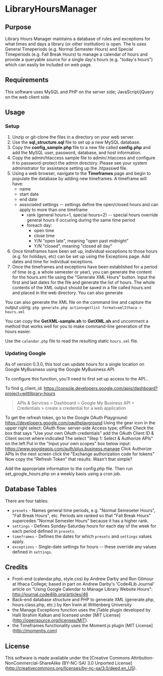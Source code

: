# LibraryHoursManager

## Purpose

Library Hours Manager maintains a database of rules and exceptions for what times and days a library (or other institution) is open. The Is uses General Timeperiods (e.g. Normal Semester Hours) and Special Timeperiods (e.g. Fall Break Hours) to manage a calendar of hours and provide a queryable source for a single day's hours (e.g. "today's hours") which can easily be included on web page. 

## Requirements

This software uses MySQL and PHP on the server side; JavaScript/jQuery on the web client side. 

## Usage 

### Setup

1. Unzip or git-clone the files in a directory on your web server.
2. Use the **sql_structure.sql** file to set up a new MySQL database.
3. Copy the **config_sample.php** file to a new file called **config.php** and add the MySQL user, password, database, and host information. 
4. Copy the admin/htaccess sample file to admin/.htaccess and configure it to password-protect the admin directory. Please see your system administrator for assistance setting up the .htpasswd file.
5. Using a web browser, navigate to the **Timeframes** page and begin to populate the database by adding new timeframes. A timeframe will have:
   * name
   * start date
   * end date
   * associated settings -- settings define the open/closed hours and can apply to more than one timeframe 
     * rank (general hours=1, special hours=2) -- special hours override general hours if occuring during the same time period
     * foreach day:
       * open time
        * close time
         * Y/N "open late", meaning "open past midnight"
          * Y/N "closed", meaning "closed all day"
6. Once timeframes have been set up, individual exceptions to those hours (e.g. for holidays, etc) can be set up using the Exceptions page. Add dates and time for individual exceptions. 
7. Once the timeframes and exceptions have been established for a period of time (e.g. a whole semester or year), you can generate the content for the hours.xml file using the "Generate XML Hours" button. Input the first and last dates for the file and generate the list of hours. The whole contents of the XML output should be saved in a file called hours.xml and placed in the web directory. You can also generate 

You can also generate the XML file on the command line and capture the output using:
`php generate.php action=getlist format=xmlIthaca > hours.xml`

You can copy the **GetXML-sample.sh** to **GetXML.sh** and uncomment a method that works well for you to make command-line generation of the hours easier.

Use the `calendar.php` file to read the resulting static `hours.xml` file.

### Updating Google

As of version 0.3.0, this tool can update hours for a single location on Google MyBusiness using the Google MyBusiness API. 

To configure this function, you'll need to first set up access to the API...

To find g_client_id:
https://console.developers.google.com/apis/dashboard?project=wittlibrary-hours
> APIs & Services > Dashboard > Google My Business API > Credentials >
create a credential for a web application

To get the refresh token, go to the Google OAuth Playground:
https://developers.google.com/oauthplayground
Using the gear icon in the upper right select:
OAuth flow: server-side
Access type; offline
Check the box that says "Use your own OAuth credentials"
add the OAuth Client ID & Client secret where indicated
The select "Step 1: Select & Authorize APIs" on the left
Put in the "Input your own scopes" box below input:
 https://www.googleapis.com/auth/plus.business.manage
Click Authorize APIs
In the next screen click the "Exchange authorization code for tokens"
Now copy the "Refresh Token" that results.
Wasn't that simple?

Add the appropriate information to the config.php file.
Then run set_google_hours.php on a weekly basis using a cron job.


## Database Tables

There are four tables: 

* `presets` - Names general time periods, e.g. "Normal Semeseter Hours", "Fall Break Hours", etc. Periods are ranked so that "Fall Break Hours" supercedes "Normal Semester Hours" because it has a higher rank.
* `settings` - Defines Sunday-Saturday hours for each day of the week for each period defined in `presets`. 
* `timeframes` - Defines the dates for which `presets` and `settings` values apply.
* `exceptions` - Single-date settings for hours -- these override any values defined in `settings`.

## Credits

* Front-end (calendar.php, style.css) by Andrew Darby and Ron Gilmour at Ithaca College; based in part on Andrew Darby's 'Code4Lib Journal' article on "Using Google Calendar to Manage Library Website Hours": http://journal.code4lib.org/articles/46 
* Back-end database structure and PHP to generate XML (generate.php, hours.class.php, etc.) by Ken Irwin at Wittenberg University
* the Manage Exceptions function uses the jTable plugin developed by Halil Ibrahim Kalkan and licensed under [MIT License] (http://opensource.org/licenses/MIT).
* the Timeframes functionality uses the Moment.js plugin [MIT License] (http://momentjs.com)

## License

This software is made available under the [Creative Commons Attribution-NonCommercial-ShareAlike (BY-NC-SA) 3.0 Unported License] (http://creativecommons.org/licenses/by-nc-sa/3.0/deed.en_US).